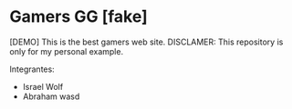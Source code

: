 # Gamers GG [fake]

[DEMO] This is the best gamers web site. DISCLAMER: This repository is only for my personal example.

Integrantes:
- Israel Wolf
- Abraham wasd
